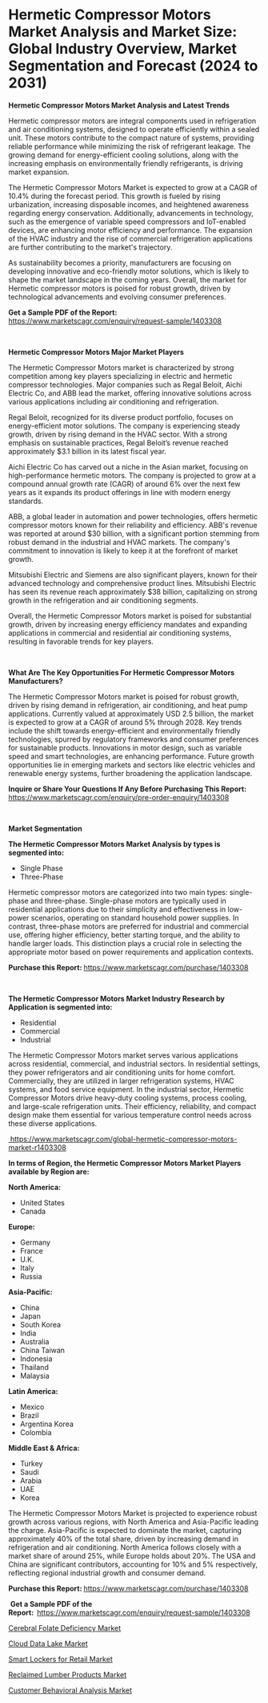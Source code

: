 <p><h1>Hermetic Compressor Motors Market Analysis and Market Size: Global Industry Overview, Market Segmentation and Forecast (2024 to 2031)</h1></p><p><strong>Hermetic Compressor Motors Market Analysis and Latest Trends</strong></p>
<p><p>Hermetic compressor motors are integral components used in refrigeration and air conditioning systems, designed to operate efficiently within a sealed unit. These motors contribute to the compact nature of systems, providing reliable performance while minimizing the risk of refrigerant leakage. The growing demand for energy-efficient cooling solutions, along with the increasing emphasis on environmentally friendly refrigerants, is driving market expansion.</p><p>The Hermetic Compressor Motors Market is expected to grow at a CAGR of 10.4% during the forecast period. This growth is fueled by rising urbanization, increasing disposable incomes, and heightened awareness regarding energy conservation. Additionally, advancements in technology, such as the emergence of variable speed compressors and IoT-enabled devices, are enhancing motor efficiency and performance. The expansion of the HVAC industry and the rise of commercial refrigeration applications are further contributing to the market's trajectory. </p><p>As sustainability becomes a priority, manufacturers are focusing on developing innovative and eco-friendly motor solutions, which is likely to shape the market landscape in the coming years. Overall, the market for Hermetic compressor motors is poised for robust growth, driven by technological advancements and evolving consumer preferences.</p></p>
<p><strong>Get a Sample PDF of the Report:&nbsp;</strong> <a href="https://www.marketscagr.com/enquiry/request-sample/1403308?utm_campaign=1529&utm_medium=2&utm_source=Github&utm_content=ia&utm_term=23102024&utm_id=hermetic-compressor-motors">https://www.marketscagr.com/enquiry/request-sample/1403308</a></p>
<p>&nbsp;</p>
<p><strong>Hermetic Compressor Motors Major Market Players</strong></p>
<p><p>The Hermetic Compressor Motors market is characterized by strong competition among key players specializing in electric and hermetic compressor technologies. Major companies such as Regal Beloit, Aichi Electric Co, and ABB lead the market, offering innovative solutions across various applications including air conditioning and refrigeration.</p><p>Regal Beloit, recognized for its diverse product portfolio, focuses on energy-efficient motor solutions. The company is experiencing steady growth, driven by rising demand in the HVAC sector. With a strong emphasis on sustainable practices, Regal Beloit’s revenue reached approximately $3.1 billion in its latest fiscal year.</p><p>Aichi Electric Co has carved out a niche in the Asian market, focusing on high-performance hermetic motors. The company is projected to grow at a compound annual growth rate (CAGR) of around 6% over the next few years as it expands its product offerings in line with modern energy standards.</p><p>ABB, a global leader in automation and power technologies, offers hermetic compressor motors known for their reliability and efficiency. ABB's revenue was reported at around $30 billion, with a significant portion stemming from robust demand in the industrial and HVAC markets. The company's commitment to innovation is likely to keep it at the forefront of market growth.</p><p>Mitsubishi Electric and Siemens are also significant players, known for their advanced technology and comprehensive product lines. Mitsubishi Electric has seen its revenue reach approximately $38 billion, capitalizing on strong growth in the refrigeration and air conditioning segments.</p><p>Overall, the Hermetic Compressor Motors market is poised for substantial growth, driven by increasing energy efficiency mandates and expanding applications in commercial and residential air conditioning systems, resulting in favorable trends for key players.</p></p>
<p>&nbsp;</p>
<p><strong>What Are The Key Opportunities For Hermetic Compressor Motors Manufacturers?</strong></p>
<p><p>The Hermetic Compressor Motors market is poised for robust growth, driven by rising demand in refrigeration, air conditioning, and heat pump applications. Currently valued at approximately USD 2.5 billion, the market is expected to grow at a CAGR of around 5% through 2028. Key trends include the shift towards energy-efficient and environmentally friendly technologies, spurred by regulatory frameworks and consumer preferences for sustainable products. Innovations in motor design, such as variable speed and smart technologies, are enhancing performance. Future growth opportunities lie in emerging markets and sectors like electric vehicles and renewable energy systems, further broadening the application landscape.</p></p>
<p><strong>Inquire or Share Your Questions If Any Before Purchasing This Report:</strong> <a href="https://www.marketscagr.com/enquiry/pre-order-enquiry/1403308?utm_campaign=1529&utm_medium=2&utm_source=Github&utm_content=ia&utm_term=23102024&utm_id=hermetic-compressor-motors">https://www.marketscagr.com/enquiry/pre-order-enquiry/1403308</a></p>
<p>&nbsp;</p>
<p><strong>Market Segmentation</strong></p>
<p><strong>The Hermetic Compressor Motors Market Analysis by types is segmented into:</strong></p>
<p><ul><li>Single Phase</li><li>Three-Phase</li></ul></p>
<p><p>Hermetic compressor motors are categorized into two main types: single-phase and three-phase. Single-phase motors are typically used in residential applications due to their simplicity and effectiveness in low-power scenarios, operating on standard household power supplies. In contrast, three-phase motors are preferred for industrial and commercial use, offering higher efficiency, better starting torque, and the ability to handle larger loads. This distinction plays a crucial role in selecting the appropriate motor based on power requirements and application contexts.</p></p>
<p><strong>Purchase this Report:&nbsp;</strong><a href="https://www.marketscagr.com/purchase/1403308?utm_campaign=1529&utm_medium=2&utm_source=Github&utm_content=ia&utm_term=23102024&utm_id=hermetic-compressor-motors">https://www.marketscagr.com/purchase/1403308</a></p>
<p>&nbsp;</p>
<p><strong>The Hermetic Compressor Motors Market Industry Research by Application is segmented into:</strong></p>
<p><ul><li>Residential</li><li>Commercial</li><li>Industrial</li></ul></p>
<p><p>The Hermetic Compressor Motors market serves various applications across residential, commercial, and industrial sectors. In residential settings, they power refrigerators and air conditioning units for home comfort. Commercially, they are utilized in larger refrigeration systems, HVAC systems, and food service equipment. In the industrial sector, Hermetic Compressor Motors drive heavy-duty cooling systems, process cooling, and large-scale refrigeration units. Their efficiency, reliability, and compact design make them essential for various temperature control needs across these diverse applications.</p></p>
<p><a href="https://www.marketscagr.com/global-hermetic-compressor-motors-market-r1403308?utm_campaign=1529&utm_medium=2&utm_source=Github&utm_content=ia&utm_term=23102024&utm_id=hermetic-compressor-motors">&nbsp;https://www.marketscagr.com/global-hermetic-compressor-motors-market-r1403308</a></p>
<p><strong>In terms of Region, the Hermetic Compressor Motors Market Players available by Region are:</strong></p>
<p>
    <p> <strong> North America: </strong>
        <ul>
            <li>United States</li>
            <li>Canada</li>
        </ul>
        </p> 
    <p> <strong> Europe: </strong>
        <ul>
            <li>Germany</li>
            <li>France</li>
            <li>U.K.</li>
            <li>Italy</li>
            <li>Russia</li>
        </ul>
        </p> 
    <p> <strong> Asia-Pacific: </strong>
        <ul>
            <li>China</li>
            <li>Japan</li>
            <li>South Korea</li>
            <li>India</li>
            <li>Australia</li>
            <li>China Taiwan</li>
            <li>Indonesia</li>
            <li>Thailand</li>
            <li>Malaysia</li>
        </ul>
        </p> 
    <p> <strong> Latin America: </strong>
        <ul>
            <li>Mexico</li>
            <li>Brazil</li>
            <li>Argentina Korea</li>
            <li>Colombia</li>
        </ul>
        </p> 
    <p> <strong> Middle East & Africa: </strong>
        <ul>
            <li>Turkey</li>
            <li>Saudi</li>
            <li>Arabia</li>
            <li>UAE</li>
            <li>Korea</li>
        </ul>
    </p>
    </p>
<p><p>The Hermetic Compressor Motors Market is projected to experience robust growth across various regions, with North America and Asia-Pacific leading the charge. Asia-Pacific is expected to dominate the market, capturing approximately 40% of the total share, driven by increasing demand in refrigeration and air conditioning. North America follows closely with a market share of around 25%, while Europe holds about 20%. The USA and China are significant contributors, accounting for 10% and 5% respectively, reflecting regional industrial growth and consumer demand.</p></p>
<p><strong>Purchase this Report: </strong><a href="https://www.marketscagr.com/purchase/1403308?utm_campaign=1529&utm_medium=2&utm_source=Github&utm_content=ia&utm_term=23102024&utm_id=hermetic-compressor-motors">https://www.marketscagr.com/purchase/1403308</a></p>
<p>&nbsp;<strong>Get a Sample PDF of the Report:&nbsp;&nbsp;</strong><a href="https://www.marketscagr.com/enquiry/request-sample/1403308?utm_campaign=1529&utm_medium=2&utm_source=Github&utm_content=ia&utm_term=23102024&utm_id=hermetic-compressor-motors">https://www.marketscagr.com/enquiry/request-sample/1403308</a></p>
<p><strong></strong></p>
<p><p><a href="https://www.linkedin.com/pulse/cerebral-folate-deficiency-market-indicators-size-regional-breakdown-xeeif?utm_campaign=1529&utm_medium=2&utm_source=Github&utm_content=ia&utm_term=23102024&utm_id=hermetic-compressor-motors">Cerebral Folate Deficiency Market</a></p><p><a href="https://www.linkedin.com/pulse/exploring-cloud-data-lake-market-strategic-insights-growth-opportunities-oypxf?utm_campaign=1529&utm_medium=2&utm_source=Github&utm_content=ia&utm_term=23102024&utm_id=hermetic-compressor-motors">Cloud Data Lake Market</a></p><p><a href="https://github.com/Chiragrp22/Market-Research-Report-List-6/blob/main/smart-lockers-for-retail-market.md?utm_campaign=1529&utm_medium=2&utm_source=Github&utm_content=ia&utm_term=23102024&utm_id=hermetic-compressor-motors">Smart Lockers for Retail Market</a></p><p><a href="https://issuu.com/reportprime-2/docs/reclaimed-lumber-products-market-si_33fec81dafa6b0?utm_campaign=1529&utm_medium=2&utm_source=Github&utm_content=ia&utm_term=23102024&utm_id=hermetic-compressor-motors">Reclaimed Lumber Products Market</a></p><p><a href="https://www.linkedin.com/pulse/customer-behavioral-analysis-market-essentials-key-players-demand-faoxf?utm_campaign=1529&utm_medium=2&utm_source=Github&utm_content=ia&utm_term=23102024&utm_id=hermetic-compressor-motors">Customer Behavioral Analysis Market</a></p></p>